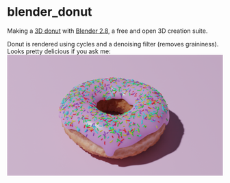 # blender_donut

Making a [3D donut](https://www.youtube.com/user/AndrewPPrice/videos) with [Blender 2.8](https://www.blender.org), a free and open 3D creation suite.

Donut is rendered using cycles and a denoising filter (removes graininess). Looks pretty delicious if you ask me:
![Rendered Donut](Level%202/Donut_Texture_Tutorial_bumps_shadow_2.png "Rendered Donut")
